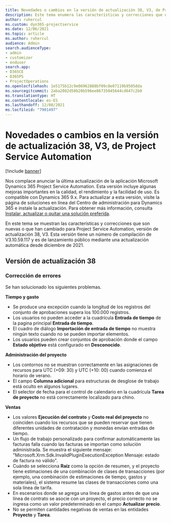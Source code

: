 ```yaml
---
title: Novedades o cambios en la versión de actualización 38, V3, de Project Service Automation
description: Este tema enumera las características y correcciones que están disponibles en Microsoft Dynamics 365 Project Service Automation, versión de actualización 38, V3.
author: ruhercul
ms.custom: dyn365-projectservice
ms.date: 12/06/2021
ms.topic: article
ms.author: ruhercul
audience: Admin
search.audienceType:
- admin
- customizer
- enduser
search.app:
- D365CE
- D365PS
- ProjectOperations
ms.openlocfilehash: 1e5175b12c9e06962888bf09c8e07119b9505dda
ms.sourcegitcommit: 2aba2082d50b20b596ee86735045644cd647c2b0
ms.translationtype: HT
ms.contentlocale: es-ES
ms.lasthandoff: 12/08/2021
ms.locfileid: "7901497"
---
```

# <a name="whats-new-or-changed-in-project-service-automation-update-release-38-v3"></a>Novedades o cambios en la versión de actualización 38, V3, de Project Service Automation

[!include [banner](../includes/psa-now-project-operations.md)]

Nos complace anunciar la última actualización de la aplicación Microsoft Dynamics 365 Project Service Automation. Esta versión incluye algunas mejoras importantes en la calidad, el rendimiento y la facilidad de uso. Es compatible con Dynamics 365 9.x. Para actualizar a esta versión, visite la página de soluciones en línea del Centro de administración para Dynamics 365 e instale la actualización. Para obtener más información, consulta [Instalar, actualizar o quitar una solución preferida](/power-platform/admin/install-remove-preferred-solution).

En este tema se muestran las características y correcciones que son nuevas o que han cambiado para Project Service Automation, versión de actualización 38, V3. Esta versión tiene un número de compilación de V3.10.59.117 y es de lanzamiento público mediante una actualización automática desde diciembre de 2021.

## <a name="update-release-38"></a>Versión de actualización 38

### <a name="bug-fixes"></a>Corrección de errores

Se han solucionado los siguientes problemas.

**Tiempo y gasto**

- Se produce una excepción cuando la longitud de los registros del conjunto de aprobaciones supera los 100.000 registros.
- Los usuarios no pueden acceder a la cuadrícula **Entrada de tiempo** de la pagina principal **Entrada de tiempo**.
- El cuadro de diálogo **Importación de entrada de tiempo** no muestra ningún texto cuando no se pueden importar elementos.
- Los usuarios pueden crear conjuntos de aprobación donde el campo **Estado objetivo** está configurado en **Desconocido**.

**Administración del proyecto**

- Los contornos no se muestran correctamente en las asignaciones de recursos para UTC (+09: 30) y UTC (+10: 00) cuando comienza el horario de verano.
- El campo **Columna adicional** para estructuras de desglose de trabajo está oculto en algunos lugares.
- El selector de fecha para el control de calendario en la cuadrícula **Tarea de proyecto** no está correctamente localizado para chino.

**Ventas**

- Los valores **Ejecución del contrato** y **Costo real del proyecto** no coinciden cuando los recursos que se pueden reservar que tienen diferentes unidades de contratación y monedas envían entradas de tiempo.
- Un flujo de trabajo personalizado para confirmar automáticamente las facturas falla cuando las facturas se importan como solución administrada. Se muestra el siguiente mensaje: "Microsoft.Xrm.Sdk.InvalidPluginExecutionException Mensaje: estado de factura no válido".
- Cuándo se selecciona **Raíz** como la opción de resumen, y el proyecto tiene estimaciones de una combinación de clases de transacciones (por ejemplo, una combinación de estimaciones de tiempo, gastos y materiales), el sistema resume las clases de transacciones como una sola línea de tarifa.
- En escenarios donde se agrega una línea de gastos antes de que una línea de contrato se asocie con un proyecto, el precio correcto no se ingresa como un valor predeterminado en el campo **Actualizar precio**.
- No se permiten cantidades negativas de ventas en las entidades **Proyecto** y **Tarea**.
